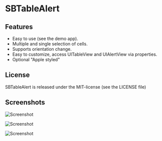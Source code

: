 # SBTableAlert
## Features
* Easy to use (see the demo app).
* Multiple and single selection of cells.
* Supports orientation change.
* Easy to customize, access UITableView and UIAlertView via properties.
* Optional "Apple styled"
## License
SBTableAlert is released under the MIT-license (see the LICENSE file)
## Screenshots
![Screenshot](https://github.com/simonb/SBTableAlert/raw/master/SBTableAlertDemo/Screenshots/Single.png "Single")

![Screenshot](https://github.com/simonb/SBTableAlert/raw/master/SBTableAlertDemo/Screenshots/Multiple.png "Multiple")

![Screenshot](https://github.com/simonb/SBTableAlert/raw/master/SBTableAlertDemo/Screenshots/Apple.png "Apple Styled")
